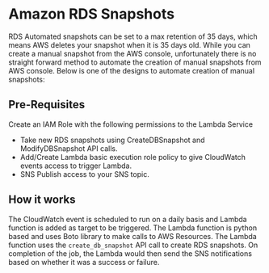 # Amazon RDS Snapshots

RDS Automated snapshots can be set to a max retention of 35 days, which means AWS deletes your snapshot when it is 35 days old. While you can create a manual snapshot from the AWS console, unfortunately there is no straight forward method to automate the creation of manual snapshots from AWS console. Below is one of the designs to automate creation of manual snapshots:

## Pre-Requisites

Create an IAM Role with the following permissions to the Lambda Service

* Take new RDS snapshots using CreateDBSnapshot and ModifyDBSnapshot API calls.
* Add/Create Lambda basic execution role policy to give CloudWatch events access to trigger Lambda.
* SNS Publish access to your SNS topic.


## How it works

The CloudWatch event is scheduled to run on a daily basis and Lambda function is added as target to be triggered. The Lambda function is python based and uses Boto library to make calls to AWS Resources. The Lambda function uses the `create_db_snapshot` API call to create RDS snapshots. On completion of the job, the Lambda would then send the SNS notifications based on whether it was a success or failure.
